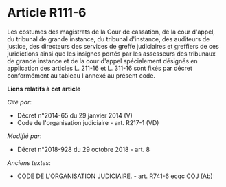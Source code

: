 # Article R111-6

Les costumes des magistrats de la Cour de cassation, de la cour d'appel, du tribunal de grande instance, du tribunal
d'instance, des auditeurs de justice, des directeurs des services de greffe judiciaires et greffiers de ces juridictions
ainsi que les insignes portés par les assesseurs des tribunaux de grande instance et de la cour d'appel spécialement désignés
en application des articles L. 211-16 et L. 311-16 sont fixés par décret conformément au tableau I annexé au présent code.

**Liens relatifs à cet article**

_Cité par_:

  - Décret n°2014-65 du 29 janvier 2014 (V)
  - Code de l'organisation judiciaire - art. R217-1 (VD)

_Modifié par_:

  - Décret n°2018-928 du 29 octobre 2018 - art. 8

_Anciens textes_:

  - CODE DE L'ORGANISATION JUDICIAIRE. - art. R741-6 ecqc COJ (Ab)
